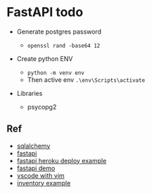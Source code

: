# FastAPI todo

* Generate postgres password
    * `openssl rand -base64 12`

* Create python ENV
    * `python -m venv env`
    * Then active env `.\env\Scripts\activate`

* Libraries
    * psycopg2

## Ref
* [sqlalchemy](https://docs.sqlalchemy.org)
* [fastapi](https://fastapi.tiangolo.com)
* [fastapi heroku deploy example](https://www.tutlinks.com/create-and-deploy-fastapi-app-to-heroku/)
* [fastapi demo](https://www.toptal.com/python/build-high-performing-apps-with-the-python-fastapi-framework)
* [vscode with vim](https://hoitz.medium.com/improved-vim-setup-in-visual-studio-code-bc579501b80c)
* [inventory example](https://github.com/cckcoder/inventory_workshop)